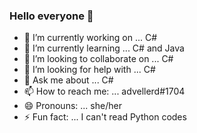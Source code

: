 ### Hello everyone 👋

- 🔭 I’m currently working on ... C#
- 🌱 I’m currently learning ... C# and Java
- 👯 I’m looking to collaborate on ... C#
- 🤔 I’m looking for help with ... C#
- 💬 Ask me about ... C#
- 📫 How to reach me: ... advellerd#1704
- 😄 Pronouns: ... she/her
- ⚡ Fun fact: ... I can't read Python codes
